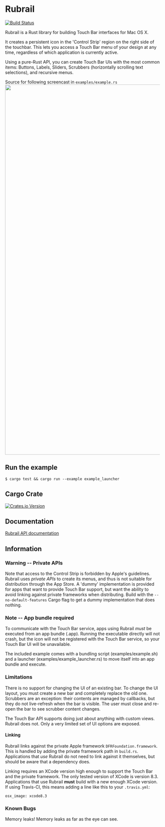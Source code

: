 # Rubrail
[![Build Status](https://api.travis-ci.org/mrmekon/rubrail-rs.svg?branch=master)](https://travis-ci.org/mrmekon/rubrail-rs)

Rubrail is a Rust library for building Touch Bar interfaces for Mac OS X.

It creates a persistent icon in the 'Control Strip' region on the right side of the touchbar.  This lets you access a Touch Bar menu of your design at any time, regardless of which application is currently active.

Using a pure-Rust API, you can create Touch Bar UIs with the most common items: Buttons, Labels, Sliders, Scrubbers (horizontally scrolling text selections), and recursive menus.

Source for following screencast in `examples/example.rs`
<img src="https://github.com/mrmekon/rubrail-rs/blob/master/docs/screencast.gif" width="1200">

## Run the example

`$ cargo test && cargo run --example example_launcher`

## Cargo Crate

[![Crates.io Version](https://img.shields.io/crates/v/rubrail.svg)](https://crates.io/crates/rubrail)

## Documentation

[Rubrail API documentation](https://mrmekon.github.io/rubrail-rs/rubrail/)

## Information

### Warning -- Private APIs

Note that access to the Control Strip is forbidden by Apple's guidelines.  Rubrail uses *private APIs* to create its menus, and thus is not suitable for distribution through the App Store.  A 'dummy' implementation is provided for apps that want to provide Touch Bar support, but want the ability to avoid linking against private frameworks when distributing.  Build with the `--no-default-features` Cargo flag to get a dummy implementation that does nothing.

### Note -- App bundle required

To communicate with the Touch Bar service, apps using Rubrail *must* be executed from an app bundle (.app).  Running the executable directly will not crash, but the icon will not be registered with the Touch Bar service, so your Touch Bar UI will be unavailable.

The included example comes with a bundling script (examples/example.sh) and a launcher (examples/example_launcher.rs) to move itself into an app bundle and execute.


### Limitations

There is no support for changing the UI of an existing bar.  To change the UI layout, you must create a new bar and completely replace the old one.  Scrubbers are an exception: their contents are managed by callbacks, but they do not live-refresh when the bar is visible.  The user must close and re-open the bar to see scrubber content changes.

The Touch Bar API supports doing just about anything with custom views.  Rubrail does not.  Only a very limited set of UI options are exposed.

#### Linking

Rubrail links against the private Apple framework `DFRFoundation.framework`.  This is handled by adding the private framework path in `build.rs`.  Applications that _use_ Rubrail do not need to link against it themselves, but should be aware that a dependency does.

Linking requires an XCode version high enough to support the Touch Bar and the private framework.  The only tested version of XCode is version 8.3.  Applications that use Rubrail **must** build with a new enough XCode version.  If using Travis-CI, this means adding a line like this to your `.travis.yml`:

`osx_image: xcode8.3`


### Known Bugs

Memory leaks!  Memory leaks as far as the eye can see.
